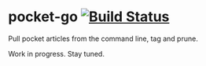 # pocket-go [![Build Status](https://travis-ci.org/daveym/pocket-cmd.svg?branch=master)](https://travis-ci.org/daveym/pocket-cmd)

Pull pocket articles from the command line, tag and prune.

Work in progress. Stay tuned.

